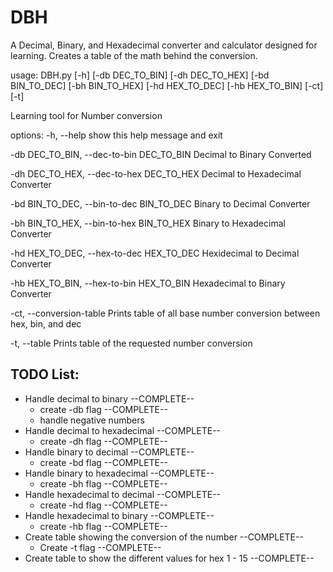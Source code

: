# DBH
A Decimal, Binary, and Hexadecimal converter and calculator designed for learning. Creates a table of the math
behind the conversion. 

usage: DBH.py [-h] [-db DEC_TO_BIN] [-dh DEC_TO_HEX] [-bd BIN_TO_DEC] [-bh BIN_TO_HEX] [-hd HEX_TO_DEC] [-hb HEX_TO_BIN] [-ct] [-t]

Learning tool for Number conversion

options:
  -h, --help            show this help message and exit 
  
  -db DEC_TO_BIN, --dec-to-bin DEC_TO_BIN  Decimal to Binary Converted
  
  -dh DEC_TO_HEX, --dec-to-hex DEC_TO_HEX Decimal to Hexadecimal Converter
  
  -bd BIN_TO_DEC, --bin-to-dec BIN_TO_DEC Binary to Decimal Converter
  
  -bh BIN_TO_HEX, --bin-to-hex BIN_TO_HEX Binary to Hexadecimal Converter
  
  -hd HEX_TO_DEC, --hex-to-dec HEX_TO_DEC Hexidecimal to Decimal Converter
  
  -hb HEX_TO_BIN, --hex-to-bin HEX_TO_BIN Hexadecimal to Binary Converter
  
  -ct, --conversion-table Prints table of all base number conversion between hex, bin, and dec
  
  -t, --table           Prints table of the requested number conversion
  

## TODO List:
- Handle decimal to binary --COMPLETE--
    - create -db flag --COMPLETE--
    - handle negative numbers
- Handle decimal to hexadecimal --COMPLETE--
    - create -dh flag --COMPLETE--
- Handle binary to decimal --COMPLETE--
    - create -bd flag --COMPLETE--
- Handle binary to hexadecimal --COMPLETE--
    - create -bh flag --COMPLETE--
- Handle hexadecimal to decimal --COMPLETE--
    - create -hd flag --COMPLETE--
- Handle hexadecimal to binary --COMPLETE--
    - create -hb flag --COMPLETE--
- Create table showing the conversion of the number --COMPLETE--
    - Create -t flag --COMPLETE--
- Create table to show the different values for hex 1 - 15 --COMPLETE--

